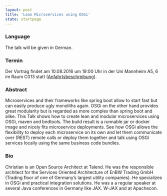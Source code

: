 ```yaml
---
layout: post
title: 'Lean Microservices using OSGi'
state: startpage
---
```


### Language

The talk will be given in German.

### Termin

Der Vortrag findet am 10.08.2016 um 19:00 Uhr in der Uni Mannheim A5, 6 im Raum C013 statt ([Anfahrtsbeschreibung](/getting-there)).

### Abstract

Microservices and their frameworks like spring boot allow to start fast but can easily produce ugly monoliths again. 
OSGi on the other hand provides great modularity but is regarded as more complex than spring boot and alike. 
This Talk shows how to create lean and modular microservices using OSGi, maven and bndtools. 
The build result is a runnable jar or docker image and nicely fits microservice deployments. 
See how OSGi allows the flexibility to deploy each microservice on its own and let them communicate over (REST) remote calls or 
deploy them together and talk using OSGi services locally using the same business code bundles.

### Bio

Christian is an Open Source Architect at Talend. He was the responsible architect for the Services Oriented Architecture of EnBW Trading GmbH (Trading floor of one of Germany’s largest utility companies). 
He specializes in OSGi and practical integration solutions. He was a a regular speaker at several Java conferences in Germany like JAX. W-JAX and at Apachecon.
